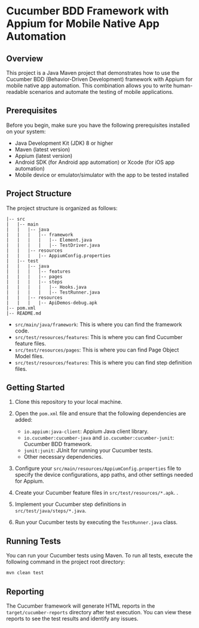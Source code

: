 # Cucumber BDD Framework with Appium for Mobile Native App Automation

## Overview

This project is a Java Maven project that demonstrates how to use the Cucumber BDD (Behavior-Driven Development) framework with Appium for mobile native app automation. This combination allows you to write human-readable scenarios and automate the testing of mobile applications.

## Prerequisites

Before you begin, make sure you have the following prerequisites installed on your system:

- Java Development Kit (JDK) 8 or higher
- Maven (latest version)
- Appium (latest version)
- Android SDK (for Android app automation) or Xcode (for iOS app automation)
- Mobile device or emulator/simulator with the app to be tested installed

## Project Structure

The project structure is organized as follows:

```
|-- src
|   |-- main
|   |   |-- java
|   |   |   |-- framework
|   |   |   |   |-- Element.java
|   |   |   |   |-- TestDriver.java
|   |   |-- resources
|   |   |   |-- AppiumConfig.properties
|   |-- test
|   |   |-- java
|   |   |   |-- features
|   |   |   |-- pages
|   |   |   |-- steps
|   |   |   |   |-- Hooks.java
|   |   |   |   |-- TestRunner.java
|   |   |-- resources
|   |   |   |-- ApiDemos-debug.apk
|-- pom.xml
|-- README.md
```

- `src/main/java/framework`: This is where you can find the framework code.
- `src/test/resources/features`: This is where you can find Cucumber feature files.
- `src/test/resources/pages`: This is where you can find Page Object Model files.
- `src/test/resources/features`: This is where you can find step definition files.

## Getting Started

1. Clone this repository to your local machine.

2. Open the `pom.xml` file and ensure that the following dependencies are added:
    - `io.appium:java-client`: Appium Java client library.
    - `io.cucumber:cucumber-java` and `io.cucumber:cucumber-junit`: Cucumber BDD framework.
    - `junit:junit`: JUnit for running your Cucumber tests.
    - Other necessary dependencies.

3. Configure your `src/main/resources/AppiumConfig.properties` file to specify the device configurations, app paths, and other settings needed for Appium.

4. Create your Cucumber feature files in `src/test/resources/*.apk`. .

5. Implement your Cucumber step definitions in `src/test/java/steps/*.java`.

6. Run your Cucumber tests by executing the `TestRunner.java` class.

## Running Tests

You can run your Cucumber tests using Maven. To run all tests, execute the following command in the project root directory:

```bash
mvn clean test
```

## Reporting

The Cucumber framework will generate HTML reports in the `target/cucumber-reports` directory after test execution. You can view these reports to see the test results and identify any issues.

